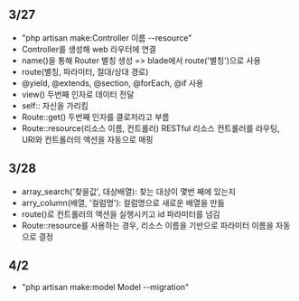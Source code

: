 ## 3/27
- "php artisan make:Controller 이름 --resource"
- Controller를 생성해 web 라우터에 연결
- name()을 통해 Router 별칭 생성 => blade에서 route('별칭')으로 사용
- route(별칭, 파라미터, 절대/상대 경로)
- @yield, @extends, @section, @forEach, @if 사용
- view() 두번째 인자로 데이터 전달
- self:: 자신을 가리킴
- Route::get() 두번째 인자를 클로저라고 부름
- Route::resource(리소스 이름, 컨트롤러) RESTful 리소스 컨트롤러를 라우팅, URI와 컨트롤러의 액션을 자동으로 매핑

## 3/28
- array_search('찾을값', 대상배열): 찾는 대상이 몇번 째에 있는지
- arry_column(배열, '컬럼명'): 컬럼명으로 새로운 배열을 만듦
- route()로 컨트롤러의 액션을 실행시키고 id 파라미터를 넘김
- Route::resource를 사용하는 경우, 리소스 이름을 기반으로 파라미터 이름을 자동으로 결정

## 4/2
- "php artisan make:model Model --migration"